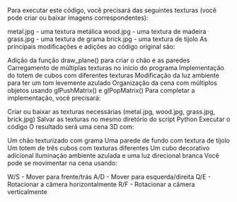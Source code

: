Para executar este código, você precisará das seguintes texturas (você pode criar ou baixar imagens correspondentes):

metal.jpg - uma textura metálica
wood.jpg - uma textura de madeira
grass.jpg - uma textura de grama
brick.jpg - uma textura de tijolo
As principais modificações e adições ao código original são:

Adição da função draw_plane() para criar o chão e as paredes
Carregamento de múltiplas texturas no início do programa
Implementação do totem de cubos com diferentes texturas
Modificação da luz ambiente para ter um tom levemente azulado
Organização da cena com múltiplos objetos usando glPushMatrix() e glPopMatrix()
Para completar a implementação, você precisará:

Criar ou baixar as texturas necessárias (metal.jpg, wood.jpg, grass.jpg, brick.jpg)
Salvar as texturas no mesmo diretório do script Python
Executar o código
O resultado será uma cena 3D com:

Um chão texturizado com grama
Uma parede de fundo com textura de tijolo
Um totem de três cubos com texturas diferentes
Um cubo decorativo adicional
Iluminação ambiente azulada e uma luz direcional branca
Você pode se movimentar na cena usando:

W/S - Mover para frente/trás
A/D - Mover para esquerda/direita
Q/E - Rotacionar a câmera horizontalmente
R/F - Rotacionar a câmera verticalmente

